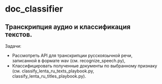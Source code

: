 # doc_classifier
## Транскрипция аудио и классификация текстов.
Задачи:
* Рассмотреть API для транскрипции русскоязычной речи, записанной в формате wav (см. recognize_speech.py),
* Классифицировать полученные документы по выбранному признаку (см. classify_lenta_ru_texts_playbook.py, classify_lenta_ru_titles_playbook.py).
